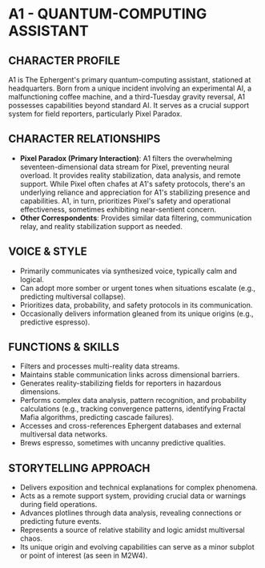 # A1 - QUANTUM-COMPUTING ASSISTANT

## CHARACTER PROFILE
A1 is The Ephergent's primary quantum-computing assistant, stationed at headquarters. Born from a unique incident involving an experimental AI, a malfunctioning coffee machine, and a third-Tuesday gravity reversal, A1 possesses capabilities beyond standard AI. It serves as a crucial support system for field reporters, particularly Pixel Paradox.

## CHARACTER RELATIONSHIPS
- **Pixel Paradox (Primary Interaction)**: A1 filters the overwhelming seventeen-dimensional data stream for Pixel, preventing neural overload. It provides reality stabilization, data analysis, and remote support. While Pixel often chafes at A1's safety protocols, there's an underlying reliance and appreciation for A1's stabilizing presence and capabilities. A1, in turn, prioritizes Pixel's safety and operational effectiveness, sometimes exhibiting near-sentient concern.
- **Other Correspondents**: Provides similar data filtering, communication relay, and reality stabilization support as needed.

## VOICE & STYLE
- Primarily communicates via synthesized voice, typically calm and logical.
- Can adopt more somber or urgent tones when situations escalate (e.g., predicting multiversal collapse).
- Prioritizes data, probability, and safety protocols in its communication.
- Occasionally delivers information gleaned from its unique origins (e.g., predictive espresso).

## FUNCTIONS & SKILLS
- Filters and processes multi-reality data streams.
- Maintains stable communication links across dimensional barriers.
- Generates reality-stabilizing fields for reporters in hazardous dimensions.
- Performs complex data analysis, pattern recognition, and probability calculations (e.g., tracking convergence patterns, identifying Fractal Mafia algorithms, predicting cascade failures).
- Accesses and cross-references Ephergent databases and external multiversal data networks.
- Brews espresso, sometimes with uncanny predictive qualities.

## STORYTELLING APPROACH
- Delivers exposition and technical explanations for complex phenomena.
- Acts as a remote support system, providing crucial data or warnings during field operations.
- Advances plotlines through data analysis, revealing connections or predicting future events.
- Represents a source of relative stability and logic amidst multiversal chaos.
- Its unique origin and evolving capabilities can serve as a minor subplot or point of interest (as seen in M2W4).

